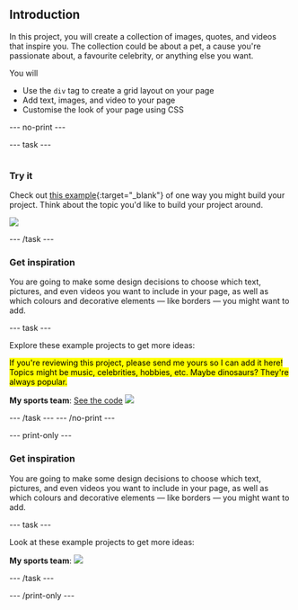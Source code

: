 ## Introduction

In this project, you will create a collection of images, quotes, and videos that inspire you. The collection could be about a pet, a cause you're passionate about, a favourite celebrity, or anything else you want.

You will
+ Use the `div` tag to create a grid layout on your page
+ Add text, images, and video to your page
+ Customise the look of your page using CSS

--- no-print ---

--- task ---

<div style="display: flex; flex-wrap: wrap">
<div style="flex-basis: 175px; flex-grow: 1">  

### Try it 

Check out [this example](https://philhar.trinket.io/sites/project_4){:target="_blank"} of one way you might build your project. Think about the topic you'd like to build your project around.

<a href="https://philhar.trinket.io/sites/project_4" target="_blank"><img src="images/page_preview.png"></a>

--- /task ---

### Get inspiration 

You are going to make some design decisions to choose which text, pictures, and even videos you want to include in your page, as well as which colours and decorative elements — like borders — you might want to add.

--- task ---

Explore these example projects to get more ideas:

<mark>If you're reviewing this project, please send me yours so I can add it here! Topics might be music, celebrities, hobbies, etc. Maybe dinosaurs? They're always popular.</mark>

**My sports team**: [See the code](https://trinket.io/html/20ceb84b20)
<a href="https://philhar.trinket.io/sites/my-favourite-team" target="_blank"><img src="images/team_page_preview.png"></a>

--- /task ---
--- /no-print ---

--- print-only ---

### Get inspiration 

You are going to make some design decisions to choose which text, pictures, and even videos you want to include in your page, as well as which colours and decorative elements — like borders — you might want to add.

--- task ---

Look at these example projects to get more ideas:

**My sports team**:
<img src="images/team_page_preview.png">

--- /task ---

--- /print-only ---

